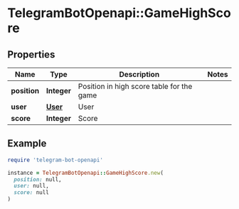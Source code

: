 # TelegramBotOpenapi::GameHighScore

## Properties

| Name | Type | Description | Notes |
| ---- | ---- | ----------- | ----- |
| **position** | **Integer** | Position in high score table for the game |  |
| **user** | [**User**](User.md) | User |  |
| **score** | **Integer** | Score |  |

## Example

```ruby
require 'telegram-bot-openapi'

instance = TelegramBotOpenapi::GameHighScore.new(
  position: null,
  user: null,
  score: null
)
```


